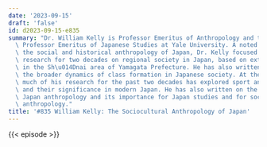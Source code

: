 ```yaml
---
date: '2023-09-15'
draft: 'false'
id: d2023-09-15-e835
summary: "Dr. William Kelly is Professor Emeritus of Anthropology and the Sumitomo\
  \ Professor Emeritus of Japanese Studies at Yale University. A noted authority on\
  \ the social and historical anthropology of Japan, Dr. Kelly focused much of his\
  \ research for two decades on regional society in Japan, based on extensive fieldwork\
  \ in the Sh\u014Dnai area of Yamagata Prefecture. He has also written widely on\
  \ the broader dynamics of class formation in Japanese society. At the same time,\
  \ much of his research for the past two decades has explored sport and body culture\
  \ and their significance in modern Japan. He has also written on the history of\
  \ Japan anthropology and its importance for Japan studies and for sociocultural\
  \ anthropology."
title: '#835 William Kelly: The Sociocultural Anthropology of Japan'
---
```

{{< episode >}}
